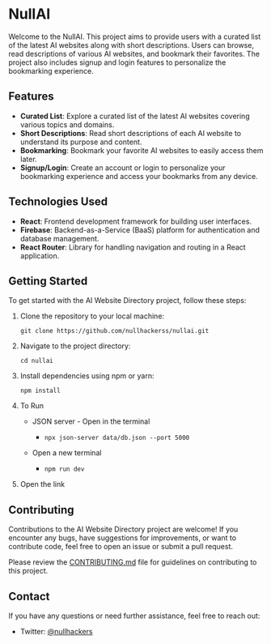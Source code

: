 
# NullAI

Welcome to the NullAI. This project aims to provide users with a curated list of the latest AI websites along with short descriptions. Users can browse, read descriptions of various AI websites, and bookmark their favorites. The project also includes signup and login features to personalize the bookmarking experience.

## Features

-   **Curated List**: Explore a curated list of the latest AI websites covering various topics and domains.
-   **Short Descriptions**: Read short descriptions of each AI website to understand its purpose and content.
-   **Bookmarking**: Bookmark your favorite AI websites to easily access them later.
-   **Signup/Login**: Create an account or login to personalize your bookmarking experience and access your bookmarks from any device.

## Technologies Used

-   **React**: Frontend development framework for building user interfaces.
-   **Firebase**: Backend-as-a-Service (BaaS) platform for authentication and database management.
-   **React Router**: Library for handling navigation and routing in a React application.

## Getting Started

To get started with the AI Website Directory project, follow these steps:

1.  Clone the repository to your local machine:
    
    `git clone https://github.com/nullhackerss/nullai.git` 
    
2.  Navigate to the project directory:
       
    `cd nullai` 
    
3.  Install dependencies using npm or yarn:
    
    `npm install`

4. To Run 
    - JSON server - Open in the terminal
        - `npx json-server data/db.json --port 5000`

    - Open a new terminal
        - `npm run dev`

6.  Open the link 

## Contributing

Contributions to the AI Website Directory project are welcome! If you encounter any bugs, have suggestions for improvements, or want to contribute code, feel free to open an issue or submit a pull request.

Please review the [CONTRIBUTING.md](https://github.com/nullhackers/nullai/blob/main/CONTRIBUTING.md) file for guidelines on contributing to this project.


## Contact

If you have any questions or need further assistance, feel free to reach out:

-   Twitter: [@nullhackers](https://twitter.com/nullhackers)
